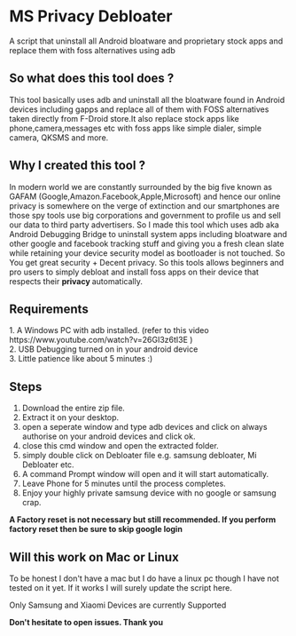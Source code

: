# MS Privacy Debloater
A script that uninstall all Android bloatware and proprietary stock apps and replace them with foss alternatives using adb


<h2> So what does this tool does ? </h2>
 This tool basically uses adb and uninstall all the bloatware found in Android devices including gapps and replace all of them
 with FOSS alternatives taken directly from F-Droid store.It also replace stock apps like phone,camera,messages etc with foss apps 
 like simple dialer, simple camera, QKSMS and more.

<h2> Why I created this tool ? </h2>
 In modern world we are constantly surrounded by the big five known as GAFAM (Google,Amazon.Facebook,Apple,Microsoft) and hence
 our online privacy is somewhere on the verge of extinction and our smartphones are those spy tools use big corporations and
 government to profile us and sell our data to third party advertisers. So I made this tool which uses adb aka Android Debugging Bridge 
 to uninstall system apps including bloatware and other google and facebook tracking stuff and giving you a fresh clean slate while
 retaining your device security model as bootloader is not touched. So You get great security + Decent privacy. So this tools allows
 beginners and pro users to simply debloat and install foss apps on their device that respects their <strong> privacy </strong>
 automatically.
 
<h2> Requirements </h2>
 1. A Windows PC with adb installed. (refer to this video https://www.youtube.com/watch?v=26GI3z6tI3E )<br>
 2. USB Debugging turned on in your android device <br>
 3. Little patience like about 5 minutes :) <br>
 
<h2> Steps </h2>

1. Download the entire zip file.
2. Extract it on your desktop.
3. open a seperate window and type adb devices and click on always authorise on your android devices and click ok.
4. close this cmd window and open the extracted folder.
5. simply double click on Debloater file e.g. samsung debloater, Mi Debloater etc.
6. A command Prompt window will open and it will start automatically.
7. Leave Phone for 5 minutes until the process completes.
8. Enjoy your highly private samsung device with no google or samsung crap.

<strong> A Factory reset is not necessary but still recommended. If you perform factory reset then be sure to skip google login </strong>

<h2> Will this work on Mac or Linux </h2>
 To be honest I don't have a mac but I do have a linux pc though I have not tested on it yet.
 If it works I will surely update the script here.
<br>
<p> Only Samsung and Xiaomi Devices are currently Supported </p>
 
<strong> Don't hesitate to open issues. Thank you </strong>
